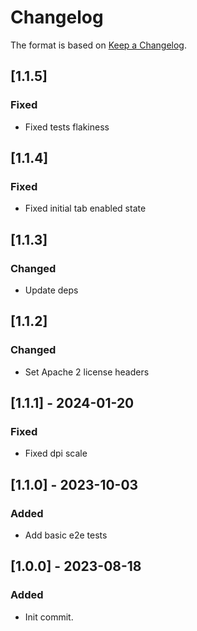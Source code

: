 # Changelog

The format is based on [Keep a Changelog](https://keepachangelog.com/en/1.0.0/).

## [1.1.5]
### Fixed
- Fixed tests flakiness

## [1.1.4]
### Fixed
- Fixed initial tab enabled state

## [1.1.3]
### Changed
- Update deps

## [1.1.2]
### Changed
- Set Apache 2 license headers

## [1.1.1] - 2024-01-20
### Fixed
- Fixed dpi scale

## [1.1.0] - 2023-10-03
### Added
- Add basic e2e tests

## [1.0.0] - 2023-08-18
### Added
- Init commit.
